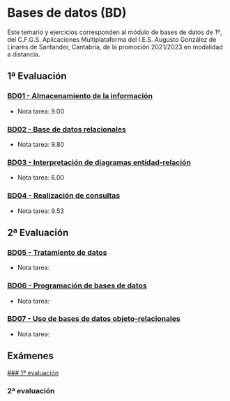 # Bases de datos (BD)
Este temario y ejercicios corresponden al módulo de bases de datos de 1º, del C.F.G.S. Aplicaciones Multiplataforma del I.E.S. Augusto González de Linares de Santander, Cantabria, de la promoción 2021/2023 en modalidad a distancia.
## 1ª Evaluación
### [BD01 - Almacenamiento de la información](https://github.com/DiegoGlez1992/DAM/tree/main/Bases%20de%20datos/BD01%20-%20Almacenamiento%20de%20la%20informaci%C3%B3n)
* Nota tarea: 9.00
### [BD02 - Base de datos relacionales](https://github.com/DiegoGlez1992/DAM/tree/main/Bases%20de%20datos/BD02%20-%20Base%20de%20datos%20relacionales)
* Nota tarea: 9.80
### [BD03 - Interpretación de diagramas entidad-relación](https://github.com/DiegoGlez1992/DAM/tree/main/Bases%20de%20datos/BD03%20-%20Interpretaci%C3%B3n%20de%20diagramas%20entidad-relaci%C3%B3n)
* Nota tarea: 6.00
### [BD04 - Realización de consultas](https://github.com/DiegoGlez1992/DAM/tree/main/Bases%20de%20datos/BD04%20-%20Realizaci%C3%B3n%20de%20consultas)
* Nota tarea: 9.53
## 2ª Evaluación
### [BD05 - Tratamiento de datos](https://github.com/DiegoGlez1992/DAM/tree/main/Bases%20de%20datos/BD05%20-%20Tratamiento%20de%20datos)
* Nota tarea: 
### [BD06 - Programación de bases de datos](https://github.com/DiegoGlez1992/DAM/tree/main/Bases%20de%20datos/BD06%20-%20Programaci%C3%B3n%20de%20bases%20de%20datos)
* Nota tarea: 
### [BD07 - Uso de bases de datos objeto-relacionales](https://github.com/DiegoGlez1992/DAM/tree/main/Bases%20de%20datos/BD07%20-%20Uso%20de%20bases%20de%20datos%20objeto-relacionales)
* Nota tarea: 
## Exámenes
[### 1ª evaluación](https://github.com/DiegoGlez1992/DAM/tree/main/Bases%20de%20datos/Examen%201%C2%AA%20evaluaci%C3%B3n)
### 2ª evaluación
